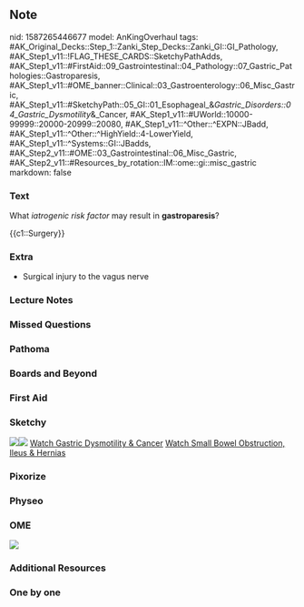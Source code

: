 ## Note
nid: 1587265446677
model: AnKingOverhaul
tags: #AK_Original_Decks::Step_1::Zanki_Step_Decks::Zanki_GI::GI_Pathology, #AK_Step1_v11::!FLAG_THESE_CARDS::SketchyPathAdds, #AK_Step1_v11::#FirstAid::09_Gastrointestinal::04_Pathology::07_Gastric_Pathologies::Gastroparesis, #AK_Step1_v11::#OME_banner::Clinical::03_Gastroenterology::06_Misc_Gastric, #AK_Step1_v11::#SketchyPath::05_GI::01_Esophageal_&_Gastric_Disorders::04_Gastric_Dysmotility_&_Cancer, #AK_Step1_v11::#UWorld::10000-99999::20000-20999::20080, #AK_Step1_v11::^Other::^EXPN::JBadd, #AK_Step1_v11::^Other::^HighYield::4-LowerYield, #AK_Step1_v11::^Systems::GI::JBadds, #AK_Step2_v11::#OME::03_Gastrointestinal::06_Misc_Gastric, #AK_Step2_v11::#Resources_by_rotation::IM::ome::gi::misc_gastric
markdown: false

### Text
What <i>iatrogenic</i> <i>risk factor</i> may result in
<b>gastroparesis</b>?
<div>
  {{c1::Surgery}}
</div>

### Extra
* Surgical injury to the vagus nerve

### Lecture Notes


### Missed Questions


### Pathoma


### Boards and Beyond


### First Aid


### Sketchy
<img src="gastroperesis%20Vagal%20_1566160514431.jpg"><img src=
"Zoverall%20picture%20(large)_1566160514431.JPG"> <a href=
"https://dashboard.sketchy.com/study/medical/courses/medical-pathophysiology/units/medical-pathophysiology-gi/videos/medical-pathophysiology-gi-esophageal-and-gastric-disorders-gastric-dysmotility-and-cancer?utm_source=anki&utm_medium=partnership&utm_campaign=february_update&utm_content=medical">
Watch Gastric Dysmotility & Cancer</a> <a href=
"https://dashboard.sketchy.com/study/medical/courses/medical-pathophysiology/units/medical-pathophysiology-gi/videos/medical-pathophysiology-gi-small-bowel-disorders-small-bowel-obstruction-ileus-and-hernias?utm_source=anki&utm_medium=partnership&utm_campaign=february_update&utm_content=medical">
Watch Small Bowel Obstruction, Ileus & Hernias</a>

### Pixorize


### Physeo


### OME
<div class="ome-widget">
  <a href=
  "https://onlinemeded.org/spa/gastroenterology/misc-gastric/acquire?ref=anki">
  <img src="_OME_AnkiFlashcards_Lesson_2.png"></a>
</div>

### Additional Resources


### One by one

